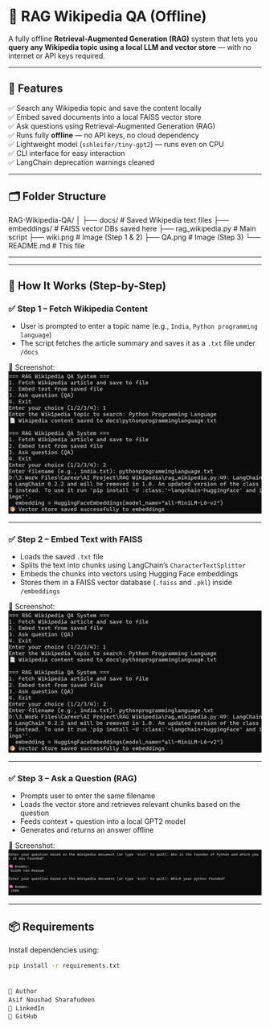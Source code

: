 # 🧠 RAG Wikipedia QA (Offline)

A fully offline **Retrieval-Augmented Generation (RAG)** system that lets you **query any Wikipedia topic using a local LLM and vector store** — with no internet or API keys required.

---

## 🚀 Features

✅ Search any Wikipedia topic and save the content locally  
✅ Embed saved documents into a local FAISS vector store  
✅ Ask questions using Retrieval-Augmented Generation (RAG)  
✅ Runs fully **offline** — no API keys, no cloud dependency  
✅ Lightweight model (`sshleifer/tiny-gpt2`) — runs even on CPU  
✅ CLI interface for easy interaction  
✅ LangChain deprecation warnings cleaned  

---

## 🗂️ Folder Structure

RAG-Wikipedia-QA/
│
├── docs/ # Saved Wikipedia text files
├── embeddings/ # FAISS vector DBs saved here
├── rag_wikipedia.py # Main script
├── wiki.png # Image (Step 1 & 2)
├── QA.png # Image (Step 3)
└── README.md # This file

---

---

## 🔧 How It Works (Step-by-Step)

### ✅ Step 1 – Fetch Wikipedia Content

- User is prompted to enter a topic name (e.g., `India`, `Python programming language`)
- The script fetches the article summary and saves it as a `.txt` file under `/docs`

📸 Screenshot:  
![Step 1 & 2](wiki.png)

---

### ✅ Step 2 – Embed Text with FAISS

- Loads the saved `.txt` file
- Splits the text into chunks using LangChain’s `CharacterTextSplitter`
- Embeds the chunks into vectors using Hugging Face embeddings
- Stores them in a FAISS vector database (`.faiss` and `.pkl`) inside `/embeddings`

📸 Screenshot:  
![Step 1 & 2](wiki.png)

---

### ✅ Step 3 – Ask a Question (RAG)

- Prompts user to enter the same filename
- Loads the vector store and retrieves relevant chunks based on the question
- Feeds context + question into a local GPT2 model
- Generates and returns an answer offline

📸 Screenshot:  
![Step 3](QA.png)

---

## 📦 Requirements

Install dependencies using:

```bash
pip install -r requirements.txt


👤 Author
Asif Noushad Sharafudeen
🔗 LinkedIn
🔗 GitHub